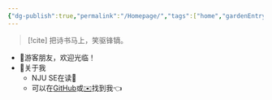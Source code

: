 ```yaml
---
{"dg-publish":true,"permalink":"/Homepage/","tags":["home","gardenEntry"],"noteIcon":"","created":"","updated":""}
---
```


> [!cite] 把诗书马上，笑驱锋镝。
- 👋游客朋友，欢迎光临！
- 🤔关于我
	- NJU SE在读📖
	- 可以在[GitHub](https://github.com/XR-Y)或[✉️](http://mail.qq.com/cgi-bin/qm_share?t=qm_mailme&email=mKmsqaGsoKuprqHY6em2_-f1)找到我👈